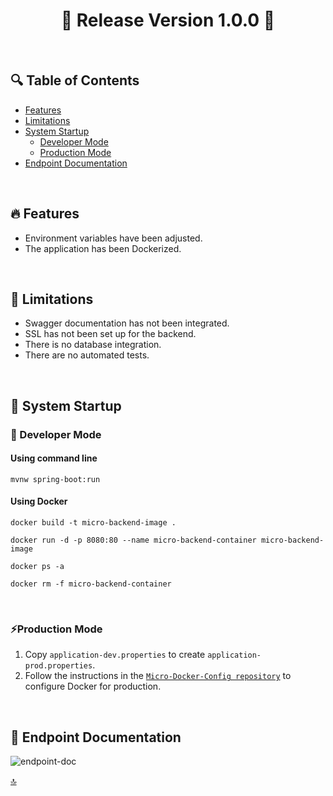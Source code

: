 <h1 id="top" align="center">🚢 Release Version 1.0.0 🚢</h1> 

<br/>

## 🔍 Table of Contents

- [Features](#features)
- [Limitations](#limitations)
- [System Startup](#system-startup)
  - [Developer Mode](#developer-mode)
  - [Production Mode](#production-mode)
- [Endpoint Documentation](#endpoint-documentation)
 
<br/>

<h2 id="features">🔥 Features</h2>

+ Environment variables have been adjusted.
+ The application has been Dockerized.

<br/>

<h2 id="limitations">🚧 Limitations</h2>

- Swagger documentation has not been integrated.
- SSL has not been set up for the backend.
- There is no database integration.
- There are no automated tests.

<br/>
  
<h2 id="system-startup">🚀 System Startup</h2> 

<h3 id="developer-mode">🧪 Developer Mode</h3>

#### Using command line

```
mvnw spring-boot:run
```

#### Using Docker

```
docker build -t micro-backend-image .

docker run -d -p 8080:80 --name micro-backend-container micro-backend-image

docker ps -a

docker rm -f micro-backend-container
```

<br/>

<h3 id="production-mode">⚡Production Mode</h3> 

1. Copy `application-dev.properties` to create `application-prod.properties`.
2. Follow the instructions in the [`Micro-Docker-Config repository`](https://github.com/ahmettoguz/Micro-Docker-Config) to configure Docker for production.

<br/>

<h2 id="endpoint-documentation">📍 Endpoint Documentation</h2>

![endpoint-doc](https://github.com/user-attachments/assets/dd8aa4ac-a7f0-41aa-987d-d62f4c6f35ef)

[🔝](#top)

